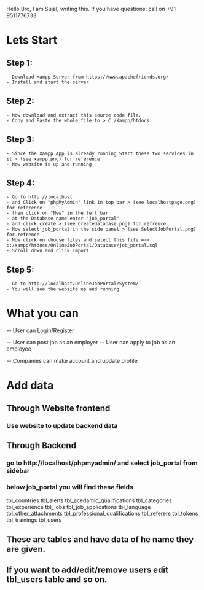 Hello Bro, I am Sujal, writing this. If you have questions: call on +91 9511776733

# Lets Start

## Step 1:

    - Download Xampp Server from https://www.apachefriends.org/
    - Install and start the server

## Step 2:

    - Now download and extract this source code file.
    - Copy and Paste the whole file to > C:/Xampp/htdocs

## Step 3:

    - Since the Xampp App is already running Start these two services in it > (see xampp.png) for reference
    - Now website is up and running

## Step 4:

    - Go to http://localhost
    - and Click on "phpMyAdmin" link in top bar > (see localhostpage.png) for reference
    - then click on "New" in the left bar
    - at the Database name enter "job_portal"
    - and click create > (see CreateDatabase.png) for refrence
    - Now select job_portal in the side panel > (see SelectJobPortal.png) for refrence
    - Now click on choose files and select this file =>> c:/xampp/htdocs/OnlineJobPortal/Database/job_portal.sql
    - Scroll down and click Import

## Step 5:

    - Go to http://localhost/OnlineJobPortal/System/
    - You will see the website up and running

# What you can

-- User can Login/Register

-- User can post job as an employer
-- User can apply to job as an employee

-- Companies can make account and update profile

# Add data

## Through Website frontend

### Use website to update backend data

## Through Backend

### go to http://localhost/phpmyadmin/ and select job_portal from sidebar

### below job_portal you will find these fields

tbl_countries
tbl_alerts
tbl_acedamic_qualifications
tbl_categories
tbl_experience
tbl_jobs
tbl_job_applications
tbl_language
tbl_other_attachments
tbl_professional_qualifications
tbl_referers
tbl_tokens
tbl_trainings
tbl_users

## These are tables and have data of he name they are given.

## If you want to add/edit/remove users edit tbl_users table and so on.
